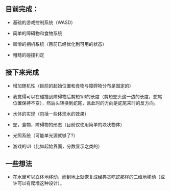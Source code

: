 ## 目前完成：

- 基础的游戏控制系统（WASD）

- 简单的障碍物和食物系统

- 顺滑的相机系统（目前已经优化到可用的状态）

- 粗糙的碰撞判定

## 接下来完成

- 增加随机性（目前的起始位置和食物与障碍物分布是固定的）

- 我觉得可以在碰撞到障碍物后剪短1/3的长度（剪短蛇头这一边的长度，蛇尾位置保持不变），然后头转换到蛇尾，且此时的方向是蛇尾来时的反方向。

- 水体的实现（包括一些体现水的效果）

- 蛇，食物，障碍物的形态（目前仅使用简单的块状物体）

- 光照系统（可能单光源就够了?）

- 游戏的UI（比如起始界面，分数显示之类的）

## 一些想法

- 在水里可以立体地移动，而到地上就恢复成经典贪吃蛇那样的二维地移动（或许可以有爬墙这种设计）。
